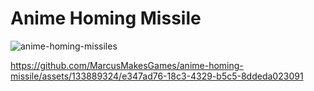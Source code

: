 # Anime Homing Missile

![anime-homing-missiles](https://github.com/MarcusMakesGames/anime-homing-missile/assets/133889324/e0303dde-76c5-4b40-88ed-7a1dd43e085f)
 
https://github.com/MarcusMakesGames/anime-homing-missile/assets/133889324/e347ad76-18c3-4329-b5c5-8ddeda023091

